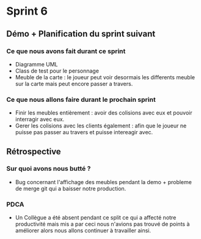 # Sprint 6

## Démo + Planification du sprint suivant

### Ce que nous avons fait durant ce sprint
- Diagramme UML
- Class de test pour le personnage
- Meuble de la carte : le joueur peut voir desormais les differents meuble sur la carte mais peut encore passer a travers.

### Ce que nous allons faire durant le prochain sprint
- Finir les meubles entièrement : avoir des colisions avec eux et pouvoir interragir avec eux.
- Gerer les colisions avec les clients également : afin que le joueur ne puisse pas passer au travers et puisse intereagir avec.

## Rétrospective

### Sur quoi avons nous butté ?
* Bug concernant l'affichage des meubles pendant la demo + probleme de merge git qui a baisser notre production.

### PDCA
* Un Collègue a été absent pendant ce split ce qui a affecté notre productivité mais mis a par ceci nous n'avions pas trouvé de points à améliorer alors nous allons continuer à travailler ainsi.